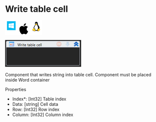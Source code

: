 # Write table cell

![](<../../../.gitbook/assets/image (92).png>)

![](<../../../.gitbook/assets/image (127).png>)



Component that writes string into table cell. Component must be placed inside Word container

Properties

* Index\*: \[Int32] Table index
* Data: \[string] Cell data
* Row: \[Int32] Row index
* Column: \[Int32] Column index
